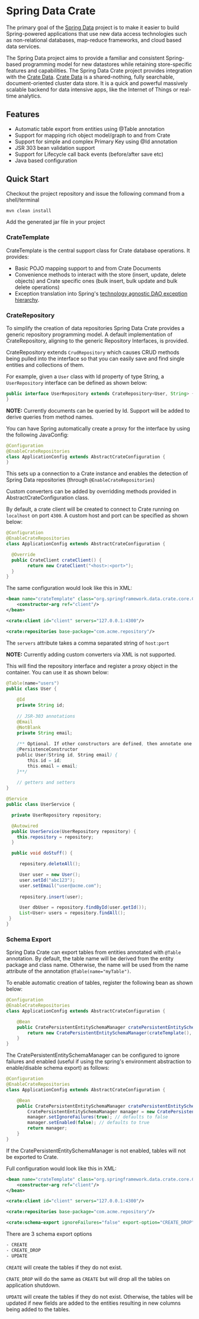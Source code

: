 # Spring Data Crate

The primary goal of the [Spring Data](http://projects.spring.io/spring-data) project is to make it easier to build Spring-powered applications that use new data access technologies such as non-relational databases, map-reduce frameworks, and cloud based data services.

The Spring Data project aims to provide a familiar and consistent Spring-based programming model for new datastores while retaining store-specific features and capabilities. The Spring Data Crate project provides integration with the [Crate Data](http://crate.io). [Crate Data](http://crate.io) is a shared-nothing, fully searchable, document-oriented cluster data store. It is a quick and powerful massively scalable backend for data intensive apps, like the Internet of Things or real-time analytics.

## Features

* Automatic table export from entities using @Table annotation
* Support for mapping rich object model/graph to and from Crate
* Support for simple and complex Primary Key using @Id annotation
* JSR 303 bean validation support
* Support for Lifecycle call back events (before/after save etc)
* Java based configuration

## Quick Start

Checkout the project repository and issue the following command from a shell/terminal

```sh
mvn clean install
```
Add the generated jar file in your project

### CrateTemplate

CrateTemplate is the central support class for Crate database operations. It provides:

* Basic POJO mapping support to and from Crate Documents
* Convenience methods to interact with the store (insert, update, delete objects) and Crate specific ones (bulk insert, bulk update and bulk delete operations)
* Exception translation into Spring's [technology agnostic DAO exception hierarchy](http://docs.spring.io/spring/docs/current/spring-framework-reference/html/dao.html#dao-exceptions).

### CrateRepository

To simplify the creation of data repositories Spring Data Crate provides a generic repository programming model. A default implementation of CrateRepository, aligning to the generic Repository Interfaces, is provided.  

CrateRepository extends `CrudRepository` which causes CRUD methods being pulled into the interface so that you can easily save and find single entities and collections of them.

For example, given a `User` class with Id property of type String, a `UserRepository` interface can be defined as shown below:

```java
public interface UserRepository extends CrateRepository<User, String> {
}
```

**NOTE:**
Currently documents can be queried by Id. Support will be added to derive queries from method names.

You can have Spring automatically create a proxy for the interface by using the following JavaConfig:

```java
@Configuration
@EnableCrateRepositories
class ApplicationConfig extends AbstractCrateConfiguration {
}
```
This sets up a connection to a Crate instance and enables the detection of Spring Data repositories (through `@EnableCrateRepositories`)

Custom converters can be added by overridding methods provided in AbstractCrateConfiguration class.

By default, a crate client will be created to connect to Crate running on `localhost` on port `4300`. A custom host and port can be specified as shown below:

```java
@Configuration
@EnableCrateRepositories
class ApplicationConfig extends AbstractCrateConfiguration {

  @Override
  public CrateClient crateClient() {
		return new CrateClient("<host>:<port>");
  }
}
```
The same configuration would look like this in XML:

```xml
<bean name="crateTemplate" class="org.springframework.data.crate.core.CrateTemplate">
	<constructor-arg ref="client"/>
</bean>

<crate:client id="client" servers="127.0.0.1:4300"/>

<crate:repositories base-package="com.acme.repository"/>
``` 

The `servers` attribute takes a comma separated string of `host:port`

**NOTE:**
Currently adding custom converters via XML is not supported.

This will find the repository interface and register a proxy object in the container. You can use it as shown below:

```java
@Table(name="users")
public class User {
	
	@Id
	private String id;
	
	// JSR-303 annotations
	@Email
	@NotBlank
	private String email;
	
	/** Optional. If other constructors are defined, then annotate one of them 
	@PersistenceConstructor
	public User(String id, String email) {
		this.id = id;
		this.email = email;
	}**/
	
	// getters and setters
}
```

```java
@Service
public class UserService {

  private UserRepository repository;

  @Autowired
  public UserService(UserRepository repository) {
    this.repository = repository;
  }

  public void doStuff() {

     repository.deleteAll();

     User user = new User();
     user.setId("abc123");
     user.setEmail("user@acme.com");
     
     repository.insert(user);

     User dbUser = repository.findById(user.getId());
     List<User> users = repository.findAll();
 }
}
```

### Schema Export

Spring Data Crate can export tables from entities annotated with `@Table` annotation. By default, the table name will be derived from the entity package and class name. Otherwise, the name will be used from the name attribute of the annotation `@Table(name="myTable")`.

To enable automatic creation of tables, register the following bean as shown below:

```java
@Configuration
@EnableCrateRepositories
class ApplicationConfig extends AbstractCrateConfiguration {

	@Bean
	public CratePersistentEntitySchemaManager cratePersistentEntitySchemaManager() throws Exception {
		return new CratePersistentEntitySchemaManager(crateTemplate(), CREATE_DROP);
	}
}
```
The CratePersistentEntitySchemaManager can be configured to ignore failures and enabled (useful if using the spring's environment abstraction to enable/disable schema export) as follows:

```java
@Configuration
@EnableCrateRepositories
class ApplicationConfig extends AbstractCrateConfiguration {

	@Bean
	public CratePersistentEntitySchemaManager cratePersistentEntitySchemaManager() throws Exception {
		CratePersistentEntitySchemaManager manager = new CratePersistentEntitySchemaManager(crateTemplate(), CREATE_DROP)
		manager.setIgnoreFailures(true); // defaults to false
		manager.setEnabled(false); // defaults to true
		return manager;
	}
}
```

If the CratePersistentEntitySchemaManager is not enabled, tables will not be exported to Crate.

Full configuration would look like this in XML:

```xml
<bean name="crateTemplate" class="org.springframework.data.crate.core.CrateTemplate">
	<constructor-arg ref="client"/>
</bean>

<crate:client id="client" servers="127.0.0.1:4300"/>

<crate:repositories base-package="com.acme.repository"/>

<crate:schema-export ignoreFailures="false" export-option="CREATE_DROP" enabled="true"/>
``` 

There are 3 schema export options

```sh
- CREATE
- CREATE_DROP
- UPDATE
```

`CREATE` will create the tables if they do not exist.

`CRATE_DROP` will do the same as `CREATE` but will drop all the tables on application shutdown.

`UPDATE` will create the tables if they do not exist. Otherwise, the tables will be updated if new fields are added to the entities resulting in new columns being added to the tables.   